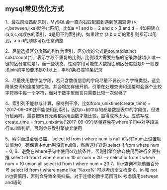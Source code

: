 mysql常见优化方式
----
1、最左前缀匹配原则，MySQL会一直向右匹配直到遇到范围查询
		(>,<,between,like)就停止匹配，比如a =1 and b = 2 and c > 3
		and d = 4如果建立(a,b,c,d)顺序的索引，d是用不到索引的，如果建立
		(a,b,d,c)的索引则都可以用到，a b d的顺序可以任意调整

2、尽量选择区分度高的列作为索引，区分度的公式是count(distinct cok)/count(*)，表示字段不重复的比例，比例越大需要扫描的记录数就越小
唯一键的区分度就是1，而一些状态、性别字段可能在大数据面前区分度就是0
一般要求join的字段要求是0.1以上，平均1条扫描10条记录
	
3、尽量使用数字型字段，若只含数值信息的字段尽量不要设计为字符类型，这会降低查询和连接的性能，并会增加存储开销，引擎在处理查询和连接时会逐个比较字符串中每一个字符，而对于数字型而言只需要比较一次就够了

4、索引列不能参与计算，保持列干净，比如from_unixtime(create_time) = '2017-09-09'就不能使用到索引，因为b+树中存的都是数据表中的字段值，但进行检索时，需要把所有元素都运用函数才能比较，显得成本太大。应该写成 			create_time = from_unixtime('2017-09-09')尽量避免在where子句中对字段进行null值判断，否则会导致引擎放弃使用
	
5、索引而进全表扫描，
		select id from t where num is null
		可以在num上设置默认值为0，确保表中num列没有null值，然后这样查询
		select if from where num = 0;
		6、避免在where子句中使用or连接条件，否则引擎会放弃使用而进行全表扫描
		select id from t where num = 10 or num = 20
		--> select id from t where num = 10 union all select id from t where num = 20
		7、like查询不能前置百分号
		select id from t where name like '%xxx%' 可以考虑全文检索
		8、in 和 not in也要慎用，否则会导致全表扫描，对于连续的数字范围可以
		考虑慎用between and语句

